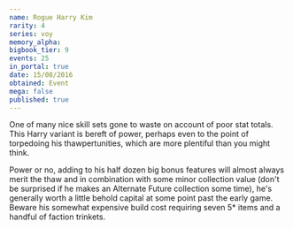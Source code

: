 ```yaml
---
name: Rogue Harry Kim
rarity: 4
series: voy
memory_alpha:
bigbook_tier: 9
events: 25
in_portal: true
date: 15/08/2016
obtained: Event
mega: false
published: true
---
```


One of many nice skill sets gone to waste on account of poor stat totals. This Harry variant is bereft of power, perhaps even to the point of torpedoing his thawpertunities, which are more plentiful than you might think. 

Power or no, adding to his half dozen big bonus features will almost always merit the thaw and in combination with some minor collection value (don't be surprised if he makes an Alternate Future collection some time), he's generally worth a little behold capital at some point past the early game. Beware his somewhat expensive build cost requiring seven 5* items and a handful of faction trinkets.
